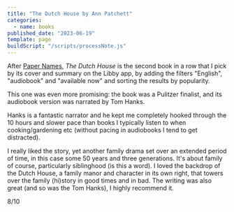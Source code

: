 ```yaml
---
title: "The Dutch House by Ann Patchett"
categories:
  - name: books
published_date: "2023-06-19"
template: page
buildScript: "/scripts/processNote.js"
---
```


After [Paper Names](/notes/paper-names-by-susie-luo/), _The Dutch House_ is the second book in a row that I pick by its cover and summary on the Libby app, by adding the filters "English", "audiobook" and "available now" and sorting the results by popularity.

This one was even more promising: the book was a Pulitzer finalist, and its audiobook version was narrated by Tom Hanks.

Hanks is a fantastic narrator and he kept me completely hooked through the 10 hours and slower pace than books I typically listen to when cooking/gardening etc (without pacing in audiobooks I tend to get distracted).

I really liked the story, yet another family drama set over an extended period of time, in this case some 50 years and three generations. It's about family of course, particularly siblinghood (is this a word). I loved the backdrop of the Dutch House, a family manor and character in its own right, that towers over the family (hi)story in good times and in bad. The writing was also great (and so was the Tom Hanks), I highly recommend it.

8/10
